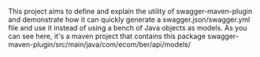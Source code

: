 This project aims to define and explain the utility of swagger-maven-plugin and demonstrate how it can quickly generate a swagger.json/swagger.yml file and use it instead of using a bench of Java objects as models.
As you can see here, it's a maven project that contains this package swagger-maven-plugin/src/main/java/com/ecom/ber/api/models/

